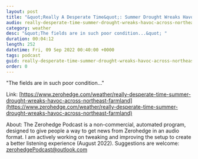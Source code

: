 ```yaml
---
layout: post
title: "&quot;Really A Desperate Time&quot;: Summer Drought Wreaks Havoc Across Northeast Farmland"
audio: really-desperate-time-summer-drought-wreaks-havoc-across-northeast-farmland-0
category: weather
desc: "&quot;The fields are in such poor condition...&quot; "
duration: 00:04:12
length: 252
datetime: Fri, 09 Sep 2022 00:40:00 +0000
tags: podcast
guid: really-desperate-time-summer-drought-wreaks-havoc-across-northeast-farmland-0
order: 0
---
```

&quot;The fields are in such poor condition...&quot; 

Link: [https://www.zerohedge.com/weather/really-desperate-time-summer-drought-wreaks-havoc-across-northeast-farmland](https://www.zerohedge.com/weather/really-desperate-time-summer-drought-wreaks-havoc-across-northeast-farmland)

About: The Zerohedge Podcast is a non-commercial, automated program, designed to give people a way to get news from Zerohedge in an audio format.  I am actively working on tweaking and improving the setup to create a better listening experience (August 2022).  Suggestions are welcome: [zerohedgePodcast@outlook.com](mailto:zerohedgePodcast@outlook.com)